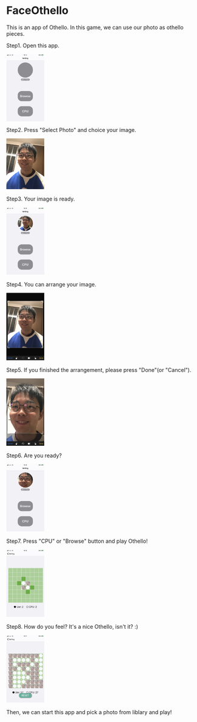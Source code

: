 # FaceOthello
This is an app of Othello. In this game, we can use our photo as othello pieces.

Step1.
Open this app.

<img src="src/step1.jpg" alt="step1" title="step1" width="100px" align="center">

Step2.
Press "Select Photo" and choice your image.

<img src="src/step2.jpg" alt="step2" title="step2" width="100px">

Step3.
Your image is ready.

<img src="src/step3.jpg" alt="step3" title="step3" width="100px">

Step4.
You can arrange your image.

<img src="src/step4.jpg" alt="step4" title="step4" width="100px">

Step5.
If you finished the arrangement, please press "Done"(or "Cancel").

<img src="src/step5.jpg" alt="step5" title="step5" width="100px">

Step6.
Are you ready?

<img src="src/step6.jpg" alt="step6" title="step6" width="100px">

Step7.
Press "CPU" or "Browse" button and play Othello!

<img src="src/step7.jpg" alt="step7" title="step7" width="100px">

Step8.
How do you feel? It's a nice Othello, isn't it? :)

<img src="src/step8.jpg" alt="step8" title="step8" width="100px">

Then, we can start this app and pick a photo from liblary and play!
